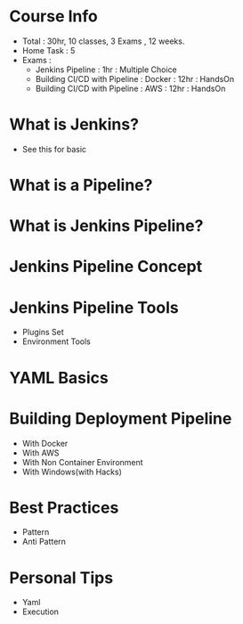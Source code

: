 # Course Info
- Total : 30hr, 10 classes, 3 Exams , 12 weeks.
- Home Task : 5
- Exams :
    - Jenkins Pipeline : 1hr : Multiple Choice
    - Building CI/CD with Pipeline : Docker :  12hr : HandsOn
    - Building CI/CD with Pipeline : AWS : 12hr : HandsOn
    
# What is Jenkins? 

- See this for basic 
# What is a Pipeline?

# What is Jenkins Pipeline? 

# Jenkins Pipeline Concept 

# Jenkins Pipeline Tools 
- Plugins Set
- Environment Tools

# YAML Basics

# Building Deployment Pipeline 
- With Docker 
- With AWS
- With Non Container Environment 
- With Windows(with Hacks)

# Best Practices 
- Pattern
- Anti Pattern 

# Personal Tips 
- Yaml
- Execution

